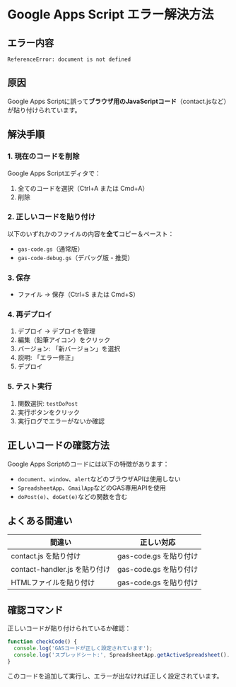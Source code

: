 # Google Apps Script エラー解決方法

## エラー内容
```
ReferenceError: document is not defined
```

## 原因
Google Apps Scriptに誤って**ブラウザ用のJavaScriptコード**（contact.jsなど）が貼り付けられています。

## 解決手順

### 1. 現在のコードを削除
Google Apps Scriptエディタで：
1. 全てのコードを選択（Ctrl+A または Cmd+A）
2. 削除

### 2. 正しいコードを貼り付け
以下のいずれかのファイルの内容を**全て**コピー＆ペースト：

- `gas-code.gs`（通常版）
- `gas-code-debug.gs`（デバッグ版 - 推奨）

### 3. 保存
- ファイル → 保存（Ctrl+S または Cmd+S）

### 4. 再デプロイ
1. デプロイ → デプロイを管理
2. 編集（鉛筆アイコン）をクリック
3. バージョン: 「新バージョン」を選択
4. 説明: 「エラー修正」
5. デプロイ

### 5. テスト実行
1. 関数選択: `testDoPost`
2. 実行ボタンをクリック
3. 実行ログでエラーがないか確認

## 正しいコードの確認方法

Google Apps Scriptのコードには以下の特徴があります：
- `document`、`window`、`alert`などのブラウザAPIは使用しない
- `SpreadsheetApp`、`GmailApp`などのGAS専用APIを使用
- `doPost(e)`、`doGet(e)`などの関数を含む

## よくある間違い

| 間違い | 正しい対応 |
|--------|-----------|
| contact.js を貼り付け | gas-code.gs を貼り付け |
| contact-handler.js を貼り付け | gas-code.gs を貼り付け |
| HTMLファイルを貼り付け | gas-code.gs を貼り付け |

## 確認コマンド

正しいコードが貼り付けられているか確認：
```javascript
function checkCode() {
  console.log('GASコードが正しく設定されています');
  console.log('スプレッドシート:', SpreadsheetApp.getActiveSpreadsheet().getName());
}
```

このコードを追加して実行し、エラーが出なければ正しく設定されています。